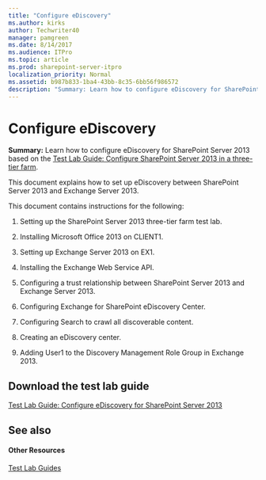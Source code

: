 ```yaml
---
title: "Configure eDiscovery"
ms.author: kirks
author: Techwriter40
manager: pamgreen
ms.date: 8/14/2017
ms.audience: ITPro
ms.topic: article
ms.prod: sharepoint-server-itpro
localization_priority: Normal
ms.assetid: b987b833-1ba4-43bb-8c35-6bb56f986572
description: "Summary: Learn how to configure eDiscovery for SharePoint Server 2013 based on the Test Lab Guide: Configure SharePoint Server 2013 in a three-tier farm."
---
```


# Configure eDiscovery

 **Summary:** Learn how to configure eDiscovery for SharePoint Server 2013 based on the [Test Lab Guide: Configure SharePoint Server 2013 in a three-tier farm](configure-sharepoint-server-2013-in-a-three-tier-farm.md).
  
This document explains how to set up eDiscovery between SharePoint Server 2013 and Exchange Server 2013.
  
This document contains instructions for the following:
  
1. Setting up the SharePoint Server 2013 three-tier farm test lab.
    
2. Installing Microsoft Office 2013 on CLIENT1.
    
3. Setting up Exchange Server 2013 on EX1.
    
4. Installing the Exchange Web Service API.
    
5. Configuring a trust relationship between SharePoint Server 2013 and Exchange Server 2013.
    
6. Configuring Exchange for SharePoint eDiscovery Center.
    
7. Configuring Search to crawl all discoverable content.
    
8. Creating an eDiscovery center.
    
9. Adding User1 to the Discovery Management Role Group in Exchange 2013.
    
## Download the test lab guide

[Test Lab Guide: Configure eDiscovery for SharePoint Server 2013](https://go.microsoft.com/fwlink/p/?LinkId=299242)
  
## See also

#### Other Resources

[Test Lab Guides](https://go.microsoft.com/fwlink/p/?LinkId=202817)


